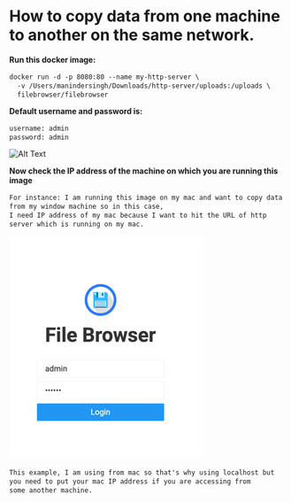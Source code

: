 # How to copy data from one machine to another on the same network.

**Run this docker image:**

```shell
docker run -d -p 8080:80 --name my-http-server \
  -v /Users/manindersingh/Downloads/http-server/uploads:/uploads \
  filebrowser/filebrowser

```

**Default username and password is:**

```shell
username: admin
password: admin

```

![Alt Text](ima/img.png)

**Now check the IP address of the machine on which you are running this image**
```shell
For instance: I am running this image on my mac and want to copy data from my window machine so in this case,
I need IP address of my mac because I want to hit the URL of http server which is running on my mac.

```
![Alt Text](image/img.png)

```shell
This example, I am using from mac so that's why using localhost but you need to put your mac IP address if you are accessing from
some another machine.
```



